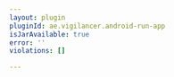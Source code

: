 ```yaml
---
layout: plugin
pluginId: ae.vigilancer.android-run-app
isJarAvailable: true
error: ''
violations: []

---
```

